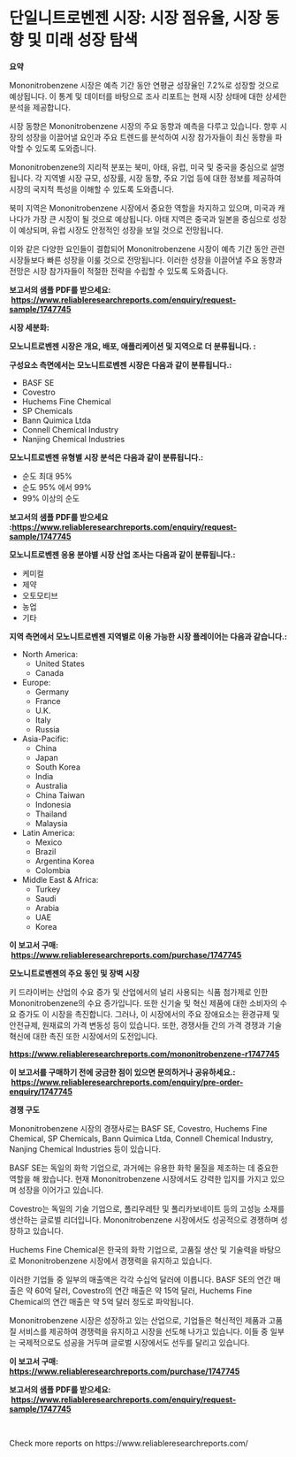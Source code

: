 <p><h1>단일니트로벤젠 시장: 시장 점유율, 시장 동향 및 미래 성장 탐색</h1></p><p><strong>요약</strong></p>
<p><p>Mononitrobenzene 시장은 예측 기간 동안 연평균 성장율인 7.2%로 성장할 것으로 예상됩니다. 이 통계 및 데이터를 바탕으로 조사 리포트는 현재 시장 상태에 대한 상세한 분석을 제공합니다.</p><p>시장 동향은 Mononitrobenzene 시장의 주요 동향과 예측을 다루고 있습니다. 향후 시장의 성장을 이끌어낼 요인과 주요 트렌드를 분석하여 시장 참가자들이 최신 동향을 파악할 수 있도록 도와줍니다.</p><p>Mononitrobenzene의 지리적 분포는 북미, 아태, 유럽, 미국 및 중국을 중심으로 설명됩니다. 각 지역별 시장 규모, 성장률, 시장 동향, 주요 기업 등에 대한 정보를 제공하여 시장의 국지적 특성을 이해할 수 있도록 도와줍니다.</p><p>북미 지역은 Mononitrobenzene 시장에서 중요한 역할을 차지하고 있으며, 미국과 캐나다가 가장 큰 시장이 될 것으로 예상됩니다. 아태 지역은 중국과 일본을 중심으로 성장이 예상되며, 유럽 시장도 안정적인 성장을 보일 것으로 전망됩니다.</p><p>이와 같은 다양한 요인들이 결합되어 Mononitrobenzene 시장이 예측 기간 동안 관련 시장들보다 빠른 성장을 이룰 것으로 전망됩니다. 이러한 성장을 이끌어낼 주요 동향과 전망은 시장 참가자들이 적절한 전략을 수립할 수 있도록 도와줍니다.</p></p>
<p><strong>보고서의 샘플 PDF를 받으세요: &nbsp;<a href="https://www.reliableresearchreports.com/enquiry/request-sample/1747745">https://www.reliableresearchreports.com/enquiry/request-sample/1747745</a></strong></p>
<p><strong>시장 세분화:</strong></p>
<p><strong> 모노니트로벤젠 시장은 개요, 배포, 애플리케이션 및 지역으로 더 분류됩니다. :</strong></p>
<p><strong>구성요소 측면에서는 모노니트로벤젠 시장은 다음과 같이 분류됩니다.:</strong></p>
<p><ul><li>BASF SE</li><li>Covestro</li><li>Huchems Fine Chemical</li><li>SP Chemicals</li><li>Bann Quimica Ltda</li><li>Connell Chemical Industry</li><li>Nanjing Chemical Industries</li></ul></p>
<p><strong> 모노니트로벤젠 유형별 시장 분석은 다음과 같이 분류됩니다.:</strong></p>
<p><ul><li>순도 최대 95%</li><li>순도 95% 에서 99%</li><li>99% 이상의 순도</li></ul></p>
<p><strong>보고서의 샘플 PDF를 받으세요 :<a href="https://www.reliableresearchreports.com/enquiry/request-sample/1747745">https://www.reliableresearchreports.com/enquiry/request-sample/1747745</a></strong></p>
<p><strong> 모노니트로벤젠 응용 분야별 시장 산업 조사는 다음과 같이 분류됩니다.:</strong></p>
<p><ul><li>케미컬</li><li>제약</li><li>오토모티브</li><li>농업</li><li>기타</li></ul></p>
<p><strong>지역 측면에서 모노니트로벤젠 지역별로 이용 가능한 시장 플레이어는 다음과 같습니다.:</strong></p>
<p><ul>
    <li>
        North America:
        <ul>
            <li>United States</li>
            <li>Canada</li>
        </ul>
    </li>
    <li>
        Europe:
        <ul>
            <li>Germany</li>
            <li>France</li>
            <li>U.K.</li>
            <li>Italy</li>
            <li>Russia</li>
        </ul>
    </li>
    <li>
        Asia-Pacific:
        <ul>
            <li>China</li>
            <li>Japan</li>
            <li>South Korea</li>
            <li>India</li>
            <li>Australia</li>
            <li>China Taiwan</li>
            <li>Indonesia</li>
            <li>Thailand</li>
            <li>Malaysia</li>
        </ul>
    </li>
    <li>
        Latin America:
        <ul>
            <li>Mexico</li>
            <li>Brazil</li>
            <li>Argentina Korea</li>
            <li>Colombia</li>
        </ul>
    </li>
    <li>
        Middle East & Africa:
        <ul>
            <li>Turkey</li>
            <li>Saudi</li>
            <li>Arabia</li>
            <li>UAE</li>
            <li>Korea</li>
        </ul>
    </li>
    </ul></p>
<p><strong>이 보고서 구매: &nbsp;<a href="https://www.reliableresearchreports.com/purchase/1747745">https://www.reliableresearchreports.com/purchase/1747745</a></strong></p>
<p><strong>모노니트로벤젠의 주요 동인 및 장벽 시장</strong></p>
<p><p>키 드라이버는 산업의 수요 증가 및 산업에서의 널리 사용되는 식품 첨가제로 인한 Mononitrobenzene의 수요 증가입니다. 또한 신기술 및 혁신 제품에 대한 소비자의 수요 증가도 이 시장을 촉진합니다. 그러나, 이 시장에서의 주요 장애요소는 환경규제 및 안전규제, 원재료의 가격 변동성 등이 있습니다. 또한, 경쟁사들 간의 가격 경쟁과 기술 혁신에 대한 촉진 또한 시장에서의 도전입니다.</p></p>
<p><strong><a href="https://www.reliableresearchreports.com/mononitrobenzene-r1747745">https://www.reliableresearchreports.com/mononitrobenzene-r1747745</a></strong></p>
<p><strong>이 보고서를 구매하기 전에 궁금한 점이 있으면 문의하거나 공유하세요.: &nbsp;<a href="https://www.reliableresearchreports.com/enquiry/pre-order-enquiry/1747745">https://www.reliableresearchreports.com/enquiry/pre-order-enquiry/1747745</a></strong></p>
<p><strong>경쟁 구도</strong></p>
<p><p>Mononitrobenzene 시장의 경쟁사로는 BASF SE, Covestro, Huchems Fine Chemical, SP Chemicals, Bann Quimica Ltda, Connell Chemical Industry, Nanjing Chemical Industries 등이 있습니다.</p><p>BASF SE는 독일의 화학 기업으로, 과거에는 유용한 화학 물질을 제조하는 데 중요한 역할을 해 왔습니다. 현재 Mononitrobenzene 시장에서도 강력한 입지를 가지고 있으며 성장을 이어가고 있습니다.</p><p>Covestro는 독일의 기술 기업으로, 폴리우레탄 및 폴리카보네이트 등의 고성능 소재를 생산하는 글로벌 리더입니다. Mononitrobenzene 시장에서도 성공적으로 경쟁하며 성장하고 있습니다.</p><p>Huchems Fine Chemical은 한국의 화학 기업으로, 고품질 생산 및 기술력을 바탕으로 Mononitrobenzene 시장에서 경쟁력을 유지하고 있습니다.</p><p>이러한 기업들 중 일부의 매출액은 각각 수십억 달러에 이릅니다. BASF SE의 연간 매출은 약 60억 달러, Covestro의 연간 매출은 약 15억 달러, Huchems Fine Chemical의 연간 매출은 약 5억 달러 정도로 파악됩니다.</p><p>Mononitrobenzene 시장은 성장하고 있는 산업으로, 기업들은 혁신적인 제품과 고품질 서비스를 제공하여 경쟁력을 유지하고 시장을 선도해 나가고 있습니다. 이들 중 일부는 국제적으로도 성공을 거두며 글로벌 시장에서도 선두를 달리고 있습니다.</p></p>
<p><strong>이 보고서 구매: &nbsp; <a href="https://www.reliableresearchreports.com/purchase/1747745">https://www.reliableresearchreports.com/purchase/1747745</a></strong></p>
<p><strong>보고서의 샘플 PDF를 받으세요: &nbsp;<a href="https://www.reliableresearchreports.com/enquiry/request-sample/1747745">https://www.reliableresearchreports.com/enquiry/request-sample/1747745</a></strong><strong></strong></p>
<p>&nbsp;</p>
<p>Check more reports on https://www.reliableresearchreports.com/</p>